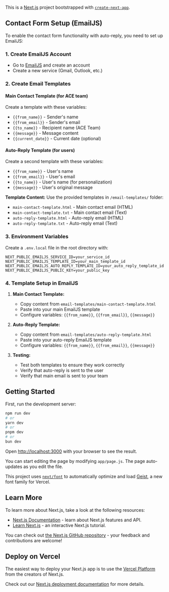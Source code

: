 This is a [Next.js](https://nextjs.org) project bootstrapped with [`create-next-app`](https://github.com/vercel/next.js/tree/canary/packages/create-next-app).

## Contact Form Setup (EmailJS)

To enable the contact form functionality with auto-reply, you need to set up EmailJS:

### 1. Create EmailJS Account

- Go to [EmailJS](https://www.emailjs.com/) and create an account
- Create a new service (Gmail, Outlook, etc.)

### 2. Create Email Templates

#### Main Contact Template (for ACE team)

Create a template with these variables:

- `{{from_name}}` - Sender's name
- `{{from_email}}` - Sender's email
- `{{to_name}}` - Recipient name (ACE Team)
- `{{message}}` - Message content
- `{{current_date}}` - Current date (optional)

#### Auto-Reply Template (for users)

Create a second template with these variables:

- `{{from_name}}` - User's name
- `{{from_email}}` - User's email
- `{{to_name}}` - User's name (for personalization)
- `{{message}}` - User's original message

**Template Content:** Use the provided templates in `/email-templates/` folder:

- `main-contact-template.html` - Main contact email (HTML)
- `main-contact-template.txt` - Main contact email (Text)
- `auto-reply-template.html` - Auto-reply email (HTML)
- `auto-reply-template.txt` - Auto-reply email (Text)

### 3. Environment Variables

Create a `.env.local` file in the root directory with:

```
NEXT_PUBLIC_EMAILJS_SERVICE_ID=your_service_id
NEXT_PUBLIC_EMAILJS_TEMPLATE_ID=your_main_template_id
NEXT_PUBLIC_EMAILJS_AUTO_REPLY_TEMPLATE_ID=your_auto_reply_template_id
NEXT_PUBLIC_EMAILJS_PUBLIC_KEY=your_public_key
```

### 4. Template Setup in EmailJS

1. **Main Contact Template:**

   - Copy content from `email-templates/main-contact-template.html`
   - Paste into your main EmailJS template
   - Configure variables: `{{from_name}}`, `{{from_email}}`, `{{message}}`

2. **Auto-Reply Template:**

   - Copy content from `email-templates/auto-reply-template.html`
   - Paste into your auto-reply EmailJS template
   - Configure variables: `{{from_name}}`, `{{from_email}}`, `{{message}}`

3. **Testing:**
   - Test both templates to ensure they work correctly
   - Verify that auto-reply is sent to the user
   - Verify that main email is sent to your team

## Getting Started

First, run the development server:

```bash
npm run dev
# or
yarn dev
# or
pnpm dev
# or
bun dev
```

Open [http://localhost:3000](http://localhost:3000) with your browser to see the result.

You can start editing the page by modifying `app/page.js`. The page auto-updates as you edit the file.

This project uses [`next/font`](https://nextjs.org/docs/app/building-your-application/optimizing/fonts) to automatically optimize and load [Geist](https://vercel.com/font), a new font family for Vercel.

## Learn More

To learn more about Next.js, take a look at the following resources:

- [Next.js Documentation](https://nextjs.org/docs) - learn about Next.js features and API.
- [Learn Next.js](https://nextjs.org/learn) - an interactive Next.js tutorial.

You can check out [the Next.js GitHub repository](https://github.com/vercel/next.js) - your feedback and contributions are welcome!

## Deploy on Vercel

The easiest way to deploy your Next.js app is to use the [Vercel Platform](https://vercel.com/new?utm_medium=default-template&filter=next.js&utm_source=create-next-app&utm_campaign=create-next-app-readme) from the creators of Next.js.

Check out our [Next.js deployment documentation](https://nextjs.org/docs/app/building-your-application/deploying) for more details.
